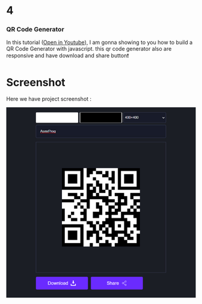 #  4

### QR Code Generator
In this tutorial ([Open in Youtube](https://youtu.be/I50Xwve6QW4)),  I am gonna showing to you how to build a QR Code Generator with javascript. this qr code generator also are responsive and have download and share button❗️

# Screenshot
Here we have project screenshot :

![screenshot](screenshot.jpg)
